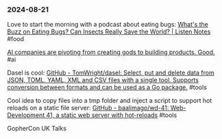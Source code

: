 ### 2024-08-21

Love to start the morning with a podcast about eating bugs: [What's the Buzz on Eating Bugs? Can Insects Really Save the World? | Listen Notes](https://www.listennotes.com/podcasts/gastropod/whats-the-buzz-on-eating-meAHkGhIYnC/) #food

[AI companies are pivoting from creating gods to building products. Good.](https://www.aisnakeoil.com/p/ai-companies-are-pivoting-from-creating) #ai

Dasel is cool: [GitHub - TomWright/dasel: Select, put and delete data from JSON, TOML, YAML, XML and CSV files with a single tool. Supports conversion between formats and can be used as a Go package.](https://github.com/TomWright/dasel) #tools

Cool idea to copy files into a tmp folder and inject a script to support hot reloads on a static file server: [GitHub - baalimago/wd-41: Web-Development 41, a static web server with hot-reloads](https://github.com/baalimago/wd-41) #tools


GopherCon UK Talks